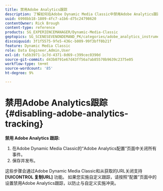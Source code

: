 ```yaml
---
title: 禁用Adobe Analytics跟踪
description: 了解如何在Adobe Dynamic Media Classic中禁用Adobe Analytics跟踪。
uuid: 6998bb18-1809-4fc7-a1b6-d75c24798620
contentOwner: Rick Brough
content-type: reference
products: SG_EXPERIENCEMANAGER/Dynamic-Media-Classic
geptopics: SG_SCENESEVENONDEMAND_PK/categories/adobe_analytics_instrumentation_kit
discoiquuid: 3f1f5575-9fe5-436c-b009-99f3bff0b21f
feature: Dynamic Media Classic
role: Data Engineer,Admin,User
exl-id: fa5b3971-1c7d-4371-8d69-c399cec0390d
source-git-commit: d43b0791e67d43ff56a7ab85570b9639c2375e05
workflow-type: tm+mt
source-wordcount: '85'
ht-degree: 9%

---
```


# 禁用Adobe Analytics跟踪{#disabling-adobe-analytics-tracking}

**禁用 Adobe Analytics 跟踪:**

1. 在Adobe Dynamic Media Classic的“Adobe Analytics配置”页面中关闭所有事件。
1. 保存并发布。

这些步骤会通过Adobe Dynamic Media Classic和从获取的URL关闭支持 **[!UICONTROL 复制URL]** 功能。 如果您实施自定义跟踪，请按照“配置”页面中的设置禁用Adobe Analytics跟踪，以防止与自定义实施冲突。
